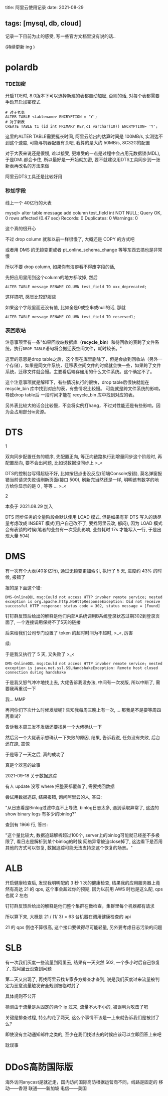 title: 阿里云使用记录
date: 2021-08-29

tags: [mysql, db, cloud]
---

记录一下目前为止的感受, 写一些官方文档里没有说的话..

(持续更新 ing )

<!--more-->

# polardb

### TDE加密

开启TDE时, 8.0版本下可以选择新建的表都自动加密, 否则的话, 对每个表都需要手动开启加密模式

```mysql
# 对于老表 
ALTER TABLE <tablename> ENCRYPTION = 'Y';
# 对于新表
CREATE TABLE t1 (id int PRIMARY KEY,c1 varchar(10)) ENCRYPTION= 'Y'; 
```

这里的ALTER TABLE需要挺长时间, 阿里云给出的估算时间是 100MB/s, 实测达不到这个速度, 可能与机器配置有关吧, 我算的是大约 50MB/s, 8C32G的配置

对于大表来说还是很慢, 难以接受, 更难受的一点是过程中会占用元数据锁(MDL), 于是DML都会卡住, 所以最好是一开始就加密, 要不就建议用DTS工具同步到一张新表再改名的方法来做

阿里云DTS工具还是比较好用

### 秒加字段

线上一个 40亿行的大表

mysql> alter table message add column test_field int NOT NULL;
Query OK, 0 rows affected (0.47 sec)
Records: 0  Duplicates: 0  Warnings: 0

这个真的很开心

不过 drop column 就和以前一样很慢了, 大概还是 COPY 的方式吧

或者用 DMS 的无锁变更或者 pt_online_schema_change 等等东西去搞也是非常慢

所以不要 drop column, 如果你有洁癖看不得废字段的话,

先把应用里用到这个column的地方都改掉, 然后

`ALTER TABLE message RENAME COLUMN test_field TO xxx_deprecated;`

这样搞吧, 感觉比较舒服些

如果这个字段里面还没有值, 比如全是0或空串或null的话, 那就

`ALTER TABLE message RENAME COLUMN test_field TO reserved1;`

### 表回收站

注意事项里有一条"如果回收站数据库（**__recycle_bin__**）和待回收的表跨了文件系统，执行`DROP TABLE`语句将会搬迁表空间文件，耗时较长。"

这里的意思是drop table之后，这个表在库里删除了，但是会放到回收站（另外一个存储），如果是同文件系统，迁移表空间文件的时候就会快一些，如果跨了文件系统，迁移文件就会慢。主要看后端存储用的什么文件系统。这个确定不了。

这个注意事项就是解释下，有些情况执行的很快，drop table后很快就能在 recycle_bin 库中找到对应的表，有些情况比较慢。 可能就是跨文件系统的影响，导致drop table后 一段时间才能在 recycle_bin 库中找到对应的表。

另外表比较大的话会比较慢，不会将实例打hang，不过对性能还是有些影响，因为会占用部分io资源。

# DTS

1

双向同步配置任务的顺序, 先配置正向, 等正向链路执行到增量同步这个阶段时, 再配置反向, 要不会出问题, 比如说数据没同步上 >_<

DTS的控制台写得超级不好, 比如按钮点击没反应(前端Console报错), 莫名弹窗报错当前请求失败请刷新页面(接口 500), 刷新完当然还是一样, 明明该有数字的地方给你显示的是 0 , 等等 ... >_<

2

本条于 2021.08.29 加入

DTS 同步任务的全量阶段会默认使用 LOAD 模式, 但是如果有非 DTS 写入的话尽量考虑改成 INSERT 模式(用户自己改不了, 要找阿里云改, 郁闷), 因为 LOAD 模式会有表锁的时候(笔者的业务有一次受此影响, 业务耗时 17s 才能写入一行, 于是出现大量 504)

# DMS

有一次有个大表(40多亿行), 通过无锁变更加索引, 执行了 5 天, 进度约 43% 的时候, 报错了

报的是下面这个错:

```
DMS-OnlineDDL msg:Could not access HTTP invoker remote service; nested exception is org.apache.http.NoHttpResponseException: Did not receive successful HTTP response: status code = 302, status message = [Found]
```

钉钉群反馈后给出的解释是他们内部A系统调用B系统登录状态过期302到登录页面了, 一个连接调用保持不了5天的链接

后来给我们公司专门设置了 token 的超时时间为不超时, >_<, 厉害

续:

于是我又执行了 5 天, 又失败了 >_<

```
DMS-OnlineDDL msg:Could not access HTTP invoker remote service; nested exception is javax.net.ssl.SSLHandshakeException: Remote host closed connection during handshake
```

于是我又怒气冲冲地找上去, 大佬告诉我没办法, 中间有一次发版, 所以中断了, 需要我再重试一下

我... MMP

再问你们下次什么时候发版呢? 告知我每周三晚上有一次, ...  那我是不是要等周四再重试?

告诉我本周三发不发版还要找另一个大佬确认一下

然后另一个大佬表示想确认一下失败的原因, 结果, 告诉我说, 任务没有失败, 后台还在跑, 震惊

于是等了一天之后, 真的成功了

真是个欢喜的故事



2021-09-18 关于数据追踪

有人 update 没写 where 把整表都覆盖了, 需要找回数据

尝试用数据追踪, 结果报错, 询问阿里云的人, 答曰:

"从日志看是Binlog过滤中连不上导致, binlog日志太多, 遇到读取异常了, 这边的 show binary logs 有多少的binlog?"

查到有 1966 行, 答曰:

"这个量比较大, 数据追踪解析超过100个, server上的binlog可能就已经差不多极限了, 看日志是解析到某个binlog的时候 网络异常被迫close掉了, 这边看下是否用其他的方式可以恢复, 数据追踪可能无法支持您这个恢复的场景。"

# ALB

开启健康检查后, 发现我明明配的 3 秒 1 次的健康检查, 结果我的应用服务器上竟然有高达 21 的 qps, 这个事会超过你的预期, 因为以前用 AWS 时也是这么配, qps 也就 2 左右

钉钉群反馈后给出的解释是他们整个集群在做检查，集群里每个机器都有请求

所以算下来, 大概是 21 / (1/ 3) = 63 台机器在调用健康检查的 api

21 的 qps 倒也不算很高, 这个接口要做得尽可能轻量, 另外要考虑日志污染的问题

# SLB

有一次我们灰度一些流量到阿里云, 结果有一天突然 502, 一个多小时后自己恢复了, 找阿里云没查到问题

第二天又出现了, 再找阿里云找专家多方排查才查到, 说是我们灰度过来流量被判定为恶意流量触发安全规则被临时封了

具体规则不公开

猜测由于流量是从固定的两个 ip 过来, 流量不大不小的, 被误判为攻击了吧

关键是排查过程, 特么的花了两天, 这么个事情不该是一上来就告诉我们是被封了么?

即使没有主动通知邮件之类的, 至少在我们找过去的时候应该可以立即回答上来吧

耽误事

# DDoS高防国际版

海外访问anycast是就近走，国内访问国际高防根据运营商不同，线路是固定的
移动——香港
联通——新加坡
电信——美国



